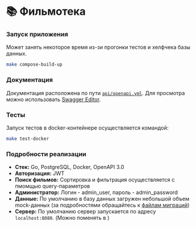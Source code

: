 # :books: Фильмотека 

### Запуск приложения

Может занять некоторое время из-зи прогонки тестов и хелфчека базы данных.

```bash
make compose-build-up
```

### Документация

Документация расположена по пути [`api/openapi.yml`](https://github.com/Coderovshik/film-library/blob/master/api/openapi.yml). Для просмотра можно использовать [Swagger Editor](https://editor.swagger.io/).

### Тесты

Запуск тестов в docker-контейнере осуществляется командой:

```bash
make test-docker
```

### Подробности реализации

- **Стек:** Go, PostgreSQL, Docker, OpenAPI 3.0
- **Авторизация:** JWT
- **Поиск фильмов:** Сортировка и фильтрация осуществляется с пмомщью query-параметров
- **Администратор:** Логин - admin_user, пароль - admin_password
- **Данные:** По умолчанию в базу данных загружен небольшой объем mock-данных (за подробностями обращайтесь к [файлам миграций](https://github.com/Coderovshik/film-library/tree/master/internal/db/migrations))
- **Сервер:** По умолчанию сервер запускается по адресу `localhost:8080`. (Можно поменять в )